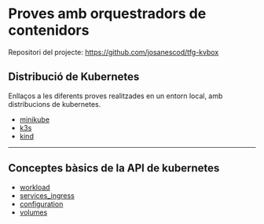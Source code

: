 # Proves amb orquestradors de contenidors

Repositori del projecte: <a href="https://github.com/josanescod/tfg-kvbox" target="_blank">https://github.com/josanescod/tfg-kvbox</a>


## Distribució de Kubernetes

Enllaços a les diferents proves realitzades en un entorn local, amb distribucions de kubernetes.


- [minikube](tests/minikube.md)
- [k3s](tests/k3s.md)
- [kind](tests/kind.md)

---

## Conceptes bàsics de la API de kubernetes

- [workload](basic_concepts/workloads.md)
- [services_ingress](basic_concepts/services_ingress.md)
- [configuration](basic_concepts/configurations.md)
- [volumes](basic_concepts/volumes.md)